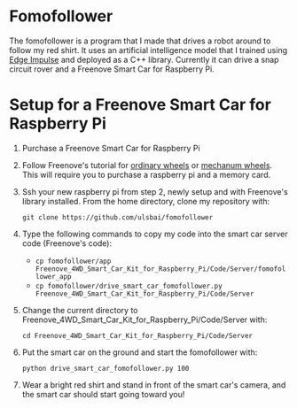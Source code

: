 # Fomofollower

The fomofollower is a program that I made that drives a robot around to follow my red shirt. It uses an artificial intelligence model that I trained using [Edge Impulse](https://edgeimpulse.com) and deployed as a C++ library. Currently it can drive a snap circuit rover and a Freenove Smart Car for Raspberry Pi.

# Setup for a Freenove Smart Car for Raspberry Pi

1. Purchase a Freenove Smart Car for Raspberry Pi

2. Follow Freenove's tutorial for [ordinary wheels](https://github.com/Freenove/Freenove_4WD_Smart_Car_Kit_for_Raspberry_Pi/blob/master/Tutorial(ordinary_wheels).pdf) or [mechanum wheels](https://github.com/Freenove/Freenove_4WD_Smart_Car_Kit_for_Raspberry_Pi/blob/master/Tutorial(mecanum_wheels).pdf). This will require you to purchase a raspberry pi and a memory card.

3. Ssh your new raspberry pi from step 2, newly setup and with Freenove's library installed. From the home directory, clone my repository with:

      ``git clone https://github.com/ulsbai/fomofollower``

4. Type the following commands to copy my code into the smart car server code (Freenove's code):

      - ``cp fomofollower/app Freenove_4WD_Smart_Car_Kit_for_Raspberry_Pi/Code/Server/fomofollower_app``
      - ``cp fomofollower/drive_smart_car_fomofollower.py Freenove_4WD_Smart_Car_Kit_for_Raspberry_Pi/Code/Server``

5. Change the current directory to Freenove_4WD_Smart_Car_Kit_for_Raspberry_Pi/Code/Server with:

      ``cd Freenove_4WD_Smart_Car_Kit_for_Raspberry_Pi/Code/Server``

6. Put the smart car on the ground and start the fomofollower with:

      ``python drive_smart_car_fomofollower.py 100``

7. Wear a bright red shirt and stand in front of the smart car's camera, and the smart car should start going toward you!
